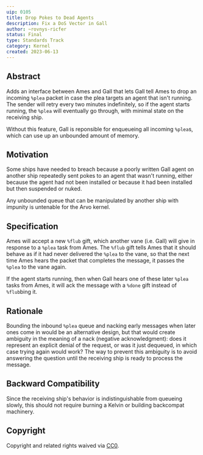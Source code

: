 ```yaml
---
uip: 0105
title: Drop Pokes to Dead Agents
description: Fix a DoS Vector in Gall
author: ~rovnys-ricfer
status: Final
type: Standards Track
category: Kernel
created: 2023-06-13
---
```


## Abstract

Adds an interface between Ames and Gall that lets Gall tell Ames to drop an incoming `%plea` packet in case the plea targets an agent that isn't running.  The sender will retry every two minutes indefinitely, so if the agent starts running, the `%plea` will eventually go through, with minimal state on the receiving ship.

Without this feature, Gall is reponsible for enqueueing all incoming `%plea`s, which can use up an unbounded amount of memory.

## Motivation

Some ships have needed to breach because a poorly written Gall agent on another ship repeatedly sent pokes to an agent that wasn't running, either because the agent had not been installed or because it had been installed but then suspended or nuked.

Any unbounded queue that can be manipulated by another ship with impunity is untenable for the Arvo kernel.

## Specification

Ames will accept a new `%flub` gift, which another vane (i.e. Gall) will give in response to a `%plea` task from Ames.  The `%flub` gift tells Ames that it should behave as if it had never delivered the `%plea` to the vane, so that the next time Ames hears the packet that completes the message, it passes the `%plea` to the vane again.

If the agent starts running, then when Gall hears one of these later `%plea` tasks from Ames, it will ack the message with a `%done` gift instead of `%flub`bing it.

## Rationale

Bounding the inbound `%plea` queue and nacking early messages when later ones come in would be an alternative design, but that would create ambiguity in the meaning of a nack (negative acknowledgment): does it represent an explicit denial of the request, or was it just dequeued, in which case trying again would work?  The way to prevent this ambiguity is to avoid answering the question until the receiving ship is ready to process the message.

## Backward Compatibility

Since the receiving ship's behavior is indistinguishable from queueing slowly, this should not require burning a Kelvin or building backcompat machinery.

## Copyright

Copyright and related rights waived via [CC0](../LICENSE.md).
